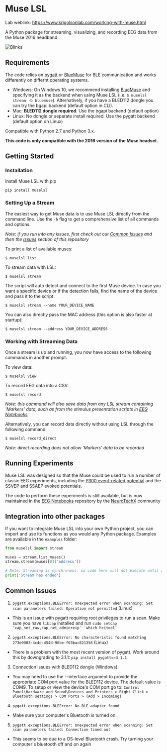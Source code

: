 # Muse LSL

Lab weblink:
https://www.krigolsonlab.com/working-with-muse.html 

A Python package for streaming, visualizing, and recording EEG data from the Muse 2016 headband.

![Blinks](blinks.png)

## Requirements

The code relies on [pygatt](https://github.com/peplin/pygatt) or [BlueMuse](https://github.com/kowalej/BlueMuse/tree/master/Dist) for BLE communication and works differently on differnt operating systems.

- Windows: On Windows 10, we recommend installing [BlueMuse](https://github.com/kowalej/BlueMuse/tree/master/Dist) and specifying it as the  backend when using Muse LSL (i.e. `$ muselsl stream -b bluemuse`). Alternatively, if you have a BLED112 dongle you can try the bgapi backend (default option in CLI).
- Mac: __BLED112 dongle required__. Use the bgapi backend (default option)
- Linux: No dongle or separate install required. Use the pygatt backend (default option on Linux)


Compatible with Python 2.7 and Python 3.x.
 
**This code is only compatible with the 2016 version of the Muse headset.**

## Getting Started

### Installation

Install Muse LSL with pip

`pip install muselsl`

### Setting Up a Stream

The easiest way to get Muse data is to use Muse LSL directly from the command line. Use the `-h` flag to get a comprehensive list of all commands and options.

*Note: if you run into any issues, first check out out [Common Issues](#common-issues) and then the [Issues](https://github.com/alexandrebarachant/muse-lsl/issues) section of this repository*

To print a list of available muses:

    $ muselsl list

To stream data with LSL:

    $ muselsl stream  

The script will auto detect and connect to the first Muse device. In case you want
a specific device or if the detection fails, find the name of the device and pass it to the script:

    $ muselsl stream --name YOUR_DEVICE_NAME

You can also directly pass the MAC address (this option is also faster at startup):

    $ muselsl stream --address YOUR_DEVICE_ADDRESS


### Working with Streaming Data
Once a stream is up and running, you now have access to the following commands in another prompt:

To view data:

    $ muselsl view    

To record EEG data into a CSV:

    $ muselsl record  

*Note: this command will also save data from any LSL stream containing 'Markers' data, such as from the stimulus presentation scripts in [EEG Notebooks](https://github.com/neurotechx/eeg-notebooks)*

Alternatively, you can record data directly without using LSL through the following command:

    $ muselsl record_direct

*Note: direct recording does not allow 'Markers' data to be recorded*

## Running Experiments

Muse LSL was designed so that the Muse could be used to run a number of classic EEG experiments, including the [P300 event-related potential](http://alexandre.barachant.org/blog/2017/02/05/P300-with-muse.html) and the SSVEP and SSAEP evoked potentials.

The code to perform these experiments is still available, but is now maintained in the [EEG Notebooks](https://github.com/neurotechx/eeg-notebooks) repository by the [NeuroTechX](https://neurotechx.com) community

## Integration into other packages
If you want to integrate Muse LSL into your own Python project, you can import and use its functions as you would any Python package. Examples are available in the `examples` folder:

```Python
from muselsl import stream

muses = stream.list_muses()
stream.stream(muses[0]['address'])

# Note: Streaming is synchronous, so code here will not execute until after the stream has been closed
print('Stream has ended')
```

## Common Issues

1. `pygatt.exceptions.BLEError: Unexpected error when scanning: Set scan parameters failed: Operation not permitted` (Linux)
 - This is an issue with pygatt requiring root privileges to run a scan. Make sure you have `libcap` installed and run ```sudo setcap 'cap_net_raw,cap_net_admin+eip' `which hcitool` ```


2. `pygatt.exceptions.BLEError: No characteristic found matching 273e0003-4c4d-454d-96be-f03bac821358` (Linux)
 - There is a problem with the most recent version of pygatt. Work around this by downgrading to 3.1.1: `pip install pygatt==3.1.1`
 
 
3. Connection issues with BLED112 dongle (Windows):
 - You may need to use the --interface argument to provide the appropriate COM port value for the BLED112 device. The default value is COM9. To setup or view the device's COM port go to:
 `Control Panel\Hardware and Sound\Devices and Printers > Right Click > Bluetooth settings > COM Ports > (Add > Incoming)`

4. `pygatt.exceptions.BLEError: No BLE adapter found`
- Make sure your computer's Bluetooth is turned on.

5. `pygatt.exceptions.BLEError: Unexpected error when scanning: Set scan parameters failed: Connection timed out`
- This seems to be due to a OS-level Bluetooth crash. Try turning your computer's bluetooth off and on again

 
